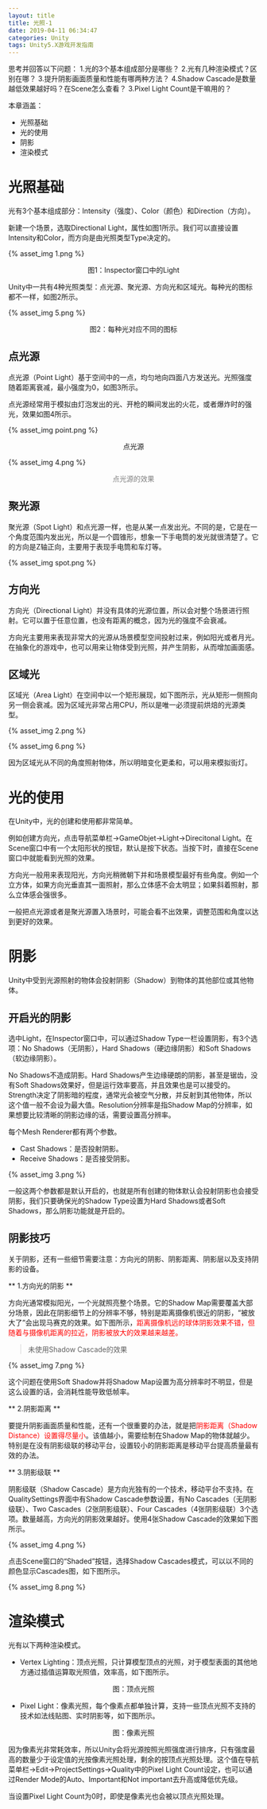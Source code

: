 ```yaml
---
layout: title
title: 光照-1
date: 2019-04-11 06:34:47
categories: Unity
tags: Unity5.X游戏开发指南
---
```

思考并回答以下问题：
1.光的3个基本组成部分是哪些？
2.光有几种渲染模式？区别在哪？
3.提升阴影画面质量和性能有哪两种方法？
4.Shadow Cascade是数量越低效果越好吗？在Scene怎么查看？
3.Pixel Light Count是干嘛用的？

<!--more-->

本章涵盖：
* 光照基础
* 光的使用
* 阴影
* 渲染模式

# 光照基础

光有3个基本组成部分：Intensity（强度）、Color（颜色）和Direction（方向）。

新建一个场景，选取Directional Light，属性如图1所示。我们可以直接设置Intensity和Color，而方向是由光照类型Type决定的。

{% asset_img 1.png %}
<center><font color="gray"></font>图1：Inspector窗口中的Light</center>

Unity中一共有4种光照类型：点光源、聚光源、方向光和区域光。每种光的图标都不一样，如图2所示。

{% asset_img 5.png %}
<center><font color="gray"></font>图2：每种光对应不同的图标</center>

## 点光源

点光源（Point Light）基于空间中的一点，均匀地向四面八方发送光。光照强度随着距离衰减，最小强度为0，如图3所示。

点光源经常用于模拟由灯泡发出的光、开枪的瞬间发出的火花，或者爆炸时的强光，效果如图4所示。

{% asset_img point.png %}
<center><font color="gray"></font>点光源</center>

{% asset_img 4.png %}
<center><font color="gray">点光源的效果</font></center>

## 聚光源

聚光源（Spot Light）和点光源一样，也是从某一点发出光。不同的是，它是在一个角度范围内发出光，所以是一个圆锥形，想象一下手电筒的发光就很清楚了。它的方向是Z轴正向，主要用于表现手电筒和车灯等。

{% asset_img spot.png %}

## 方向光

方向光（Directional Light）并没有具体的光源位置，所以会对整个场景进行照射。它可以置于任意位置，也没有距离的概念，因为光的强度不会衰减。

方向光主要用来表现非常大的光源从场景模型空间投射过来，例如阳光或者月光。在抽象化的游戏中，也可以用来让物体受到光照，并产生阴影，从而增加画面感。

## 区域光

区域光（Area Light）在空间中以一个矩形展现，如下图所示，光从矩形一侧照向另一侧会衰减。因为区域光非常占用CPU，所以是唯一必须提前烘焙的光源类型。

{% asset_img 2.png %}

{% asset_img 6.png %}

因为区域光从不同的角度照射物体，所以明暗变化更柔和，可以用来模拟街灯。

# 光的使用

在Unity中，光的创建和使用都非常简单。

例如创建方向光，点击导航菜单栏->GameObjet->Light->Direcitonal Light。在Scene窗口中有一个太阳形状的按钮，默认是按下状态。当按下时，直接在Scene窗口中就能看到光照的效果。

方向光一般用来表现阳光，方向光稍微朝下并和场景模型最好有些角度。例如一个立方体，如果方向光垂直其一面照射，那么立体感不会太明显；如果斜着照射，那么立体感会强很多。

一般把点光源或者是聚光源置入场景时，可能会看不出效果，调整范围和角度以达到更好的效果。

# 阴影

Unity中受到光源照射的物体会投射阴影（Shadow）到物体的其他部位或其他物体。

## 开启光的阴影

选中Light，在Inspector窗口中，可以通过Shadow Type一栏设置阴影，有3个选项：No Shadows（无阴影），Hard Shadows（硬边缘阴影）和Soft Shadows（软边缘阴影）。

No Shadows不造成阴影。Hard Shadows产生边缘硬朗的阴影，甚至是锯齿，没有Soft Shadows效果好，但是运行效率要高，并且效果也是可以接受的。Strength决定了阴影暗的程度，通常光会被空气分散，并反射到其他物体，所以这个值一般不会设为最大值。Resolution分辨率是指Shadow Map的分辨率，如果想要比较清晰的阴影边缘的话，需要设置高分辨率。

每个Mesh Renderer都有两个参数。
* Cast Shadows：是否投射阴影。
* Receive Shadows：是否接受阴影。

{% asset_img 3.png %}

一般这两个参数都是默认开启的，也就是所有创建的物体默认会投射阴影也会接受阴影，我们只要确保光的Shadow Type设置为Hard Shadows或者Soft Shadows，那么阴影功能就是开启的。

## 阴影技巧

关于阴影，还有一些细节需要注意：方向光的阴影、阴影距离、阴影层以及支持阴影的设备。

** 1.方向光的阴影 **

方向光通常模拟阳光，一个光就照亮整个场景。它的Shadow Map需要覆盖大部分场景，因此在阴影细节上的分辨率不够，特别是距离摄像机很近的阴影，“被放大了”会出现马赛克的效果。如下图所示，<span style="color:red;">距离摄像机远的球体阴影效果不错，但随着与摄像机距离的拉近，阴影被放大的效果越来越差。</span>

> 未使用Shadow Cascade的效果

{% asset_img 7.png %}

这个问题在使用Soft Shadow并将Shadow Map设置为高分辨率时不明显，但是这么设置的话，会消耗性能导致低帧率。

** 2.阴影距离 **

要提升阴影画面质量和性能，还有一个很重要的办法，就是把<span style="color:red;">阴影距离（Shadow Distance）设置得尽量小</span>。该值越小，需要绘制在Shadow Map的物体就越少。特别是在没有阴影级联的移动平台，设置较小的阴影距离是移动平台提高质量最有效的办法。

** 3.阴影级联 **

阴影级联（Shadow Cascade）是方向光独有的一个技术，移动平台不支持。在QualitySettings界面中有Shadow Cascade参数设置，有No Cascades（无阴影级联）、Two Cascades（2张阴影级联）、Four Cascades（4张阴影级联）3个选项。数量越高，方向光的阴影效果越好。使用4张Shadow Cascade的效果如下图所示。

{% asset_img 4.png %}

点击Scene窗口的“Shaded”按钮，选择Shadow Cascades模式，可以以不同的颜色显示Cascades图，如下图所示。

{% asset_img 8.png %}

# 渲染模式

光有以下两种渲染模式。

* Vertex Lighting：顶点光照，只计算模型顶点的光照，对于模型表面的其他地方通过插值运算取光照值，效率高，如下图所示。

<center><font color="gray"></font>图：顶点光照</center>

* Pixel Light：像素光照，每个像素点都单独计算，支持一些顶点光照不支持的技术如法线贴图、实时阴影等，如下图所示。

<center><font color="gray"></font>图：像素光照</center>

因为像素光非常耗效率，所以Unity会将光源按照光照强度进行排序，只有强度最高的数量少于设定值的光按像素光照处理，剩余的按顶点光照处理。这个值在导航菜单栏->Edit->ProjectSettings->Quality中的Pixel Light Count设定，也可以通过Render Mode的Auto、Important和Not important去升高或降低优先级。

当设置Pixel Light Count为0时，即使是像素光也会被以顶点光照处理。